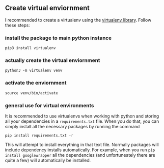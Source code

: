 ## Create virtual enviornment
I recommended to create a virtualenv using the <a href="https://pypi.org/project/virtualenv/" target="_blank">virtualenv library</a>. Follow these steps:

### install the package to main python instance
```
pip3 install virtualenv
```
### actually create the virtual enviornment
```
python3 -m virtualenv venv
```
### activate the enviornment
```
source venv/bin/activate
```

### general use for virtual environments
It is recommended to use virtualenvs when working with python and storing all your dependencies in a `requirements.txt` file. When you do that, you can simply install all the necessary packages by running the command
```
pip install requirements.txt -r
```
This will attempt to install everything in that text file. Normally packages will include dependency installs automatically. For example, when you run `pip install googlewrapper` all the dependencies (and unfortuneately there are quite a few) will automatically be installed. 
